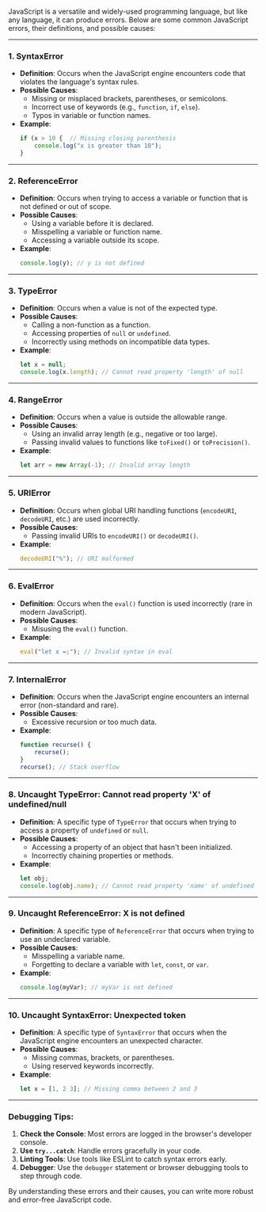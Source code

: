 JavaScript is a versatile and widely-used programming language, but like any language, it can produce errors. Below are some common JavaScript errors, their definitions, and possible causes:

---

### 1. **SyntaxError**
   - **Definition**: Occurs when the JavaScript engine encounters code that violates the language's syntax rules.
   - **Possible Causes**:
     - Missing or misplaced brackets, parentheses, or semicolons.
     - Incorrect use of keywords (e.g., `function`, `if`, `else`).
     - Typos in variable or function names.
   - **Example**:
     ```javascript
     if (x > 10 {  // Missing closing parenthesis
         console.log("x is greater than 10");
     }
     ```

---

### 2. **ReferenceError**
   - **Definition**: Occurs when trying to access a variable or function that is not defined or out of scope.
   - **Possible Causes**:
     - Using a variable before it is declared.
     - Misspelling a variable or function name.
     - Accessing a variable outside its scope.
   - **Example**:
     ```javascript
     console.log(y); // y is not defined
     ```

---

### 3. **TypeError**
   - **Definition**: Occurs when a value is not of the expected type.
   - **Possible Causes**:
     - Calling a non-function as a function.
     - Accessing properties of `null` or `undefined`.
     - Incorrectly using methods on incompatible data types.
   - **Example**:
     ```javascript
     let x = null;
     console.log(x.length); // Cannot read property 'length' of null
     ```

---

### 4. **RangeError**
   - **Definition**: Occurs when a value is outside the allowable range.
   - **Possible Causes**:
     - Using an invalid array length (e.g., negative or too large).
     - Passing invalid values to functions like `toFixed()` or `toPrecision()`.
   - **Example**:
     ```javascript
     let arr = new Array(-1); // Invalid array length
     ```

---

### 5. **URIError**
   - **Definition**: Occurs when global URI handling functions (`encodeURI`, `decodeURI`, etc.) are used incorrectly.
   - **Possible Causes**:
     - Passing invalid URIs to `encodeURI()` or `decodeURI()`.
   - **Example**:
     ```javascript
     decodeURI("%"); // URI malformed
     ```

---

### 6. **EvalError**
   - **Definition**: Occurs when the `eval()` function is used incorrectly (rare in modern JavaScript).
   - **Possible Causes**:
     - Misusing the `eval()` function.
   - **Example**:
     ```javascript
     eval("let x =;"); // Invalid syntax in eval
     ```

---

### 7. **InternalError**
   - **Definition**: Occurs when the JavaScript engine encounters an internal error (non-standard and rare).
   - **Possible Causes**:
     - Excessive recursion or too much data.
   - **Example**:
     ```javascript
     function recurse() {
         recurse();
     }
     recurse(); // Stack overflow
     ```

---

### 8. **Uncaught TypeError: Cannot read property 'X' of undefined/null**
   - **Definition**: A specific type of `TypeError` that occurs when trying to access a property of `undefined` or `null`.
   - **Possible Causes**:
     - Accessing a property of an object that hasn't been initialized.
     - Incorrectly chaining properties or methods.
   - **Example**:
     ```javascript
     let obj;
     console.log(obj.name); // Cannot read property 'name' of undefined
     ```

---

### 9. **Uncaught ReferenceError: X is not defined**
   - **Definition**: A specific type of `ReferenceError` that occurs when trying to use an undeclared variable.
   - **Possible Causes**:
     - Misspelling a variable name.
     - Forgetting to declare a variable with `let`, `const`, or `var`.
   - **Example**:
     ```javascript
     console.log(myVar); // myVar is not defined
     ```

---

### 10. **Uncaught SyntaxError: Unexpected token**
   - **Definition**: A specific type of `SyntaxError` that occurs when the JavaScript engine encounters an unexpected character.
   - **Possible Causes**:
     - Missing commas, brackets, or parentheses.
     - Using reserved keywords incorrectly.
   - **Example**:
     ```javascript
     let x = [1, 2 3]; // Missing comma between 2 and 3
     ```

---

### Debugging Tips:
1. **Check the Console**: Most errors are logged in the browser's developer console.
2. **Use `try...catch`**: Handle errors gracefully in your code.
3. **Linting Tools**: Use tools like ESLint to catch syntax errors early.
4. **Debugger**: Use the `debugger` statement or browser debugging tools to step through code.

By understanding these errors and their causes, you can write more robust and error-free JavaScript code.